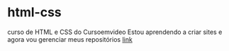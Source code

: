 # html-css
curso de HTML e CSS do Cursoemvideo
 Estou aprendendo a criar sites e agora vou gerenciar meus repositórios
   <a href="ex 025/form010.html">link</a>
 